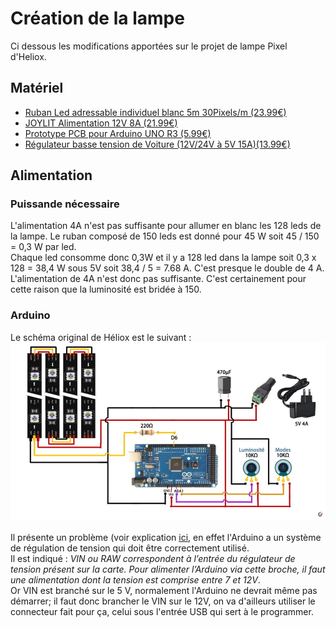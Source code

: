 # Création de la lampe
Ci dessous les modifications apportées sur le projet de lampe Pixel d'Heliox.

## Matériel
- [Ruban Led adressable individuel blanc 5m 30Pixels/m (23.99€)](https://www.amazon.fr/gp/product/B088FJF9XF/ref=ppx_yo_dt_b_asin_title_o01_s00?ie=UTF8&psc=1)
- [JOYLIT Alimentation 12V 8A (21.99€)](https://www.amazon.fr/gp/product/B06ZXW91J7/ref=ppx_yo_dt_b_asin_title_o03_s01?ie=UTF8&psc=1)
- [Prototype PCB pour Arduino UNO R3 (5.99€)](https://www.amazon.fr/gp/product/B01FTVTJT2/ref=ppx_yo_dt_b_asin_title_o03_s01?ie=UTF8&psc=1)
- [Régulateur basse tension de Voiture (12V/24V à 5V 15A)(13.99€)](https://www.amazon.fr/gp/product/B09PTPFYC7/ref=ppx_yo_dt_b_asin_title_o03_s02?ie=UTF8&psc=1)

## Alimentation

### Puissande nécessaire
L'alimentation 4A n'est pas suffisante pour allumer en blanc les 128 leds de la lampe. Le ruban composé de 150 leds est donné pour 45 W soit 45 / 150 = 0,3 W par led.<br/>
Chaque led consomme donc 0,3W et il y a 128 led dans la lampe soit 0,3 x 128 = 38,4 W sous 5V soit 38,4 / 5 = 7.68 A. C'est presque le double de 4 A.
L'alimentation de 4A n'est donc pas suffisante. C'est certainement pour cette raison que la luminosité est bridée à 150.<br/>

### Arduino
Le schéma original de Héliox est le suivant :<br/>
![Schéma original du montage électronique](images/original_schema.jpg)<br/>
<br/>
Il présente un problème (voir explication [ici](https://www.locoduino.org/spip.php?article16), en effet l'Arduino a un système de régulation de tension qui doit être correctement utilisé.<br/>
Il est indiqué : <i>VIN ou RAW correspondent à l’entrée du régulateur de tension présent sur la carte. Pour alimenter l’Arduino via cette broche, il faut une alimentation dont la tension est comprise entre 7 et 12V</i>.<br/>
Or VIN est branché sur le 5 V, normalement l'Arduino ne devrait même pas démarrer; il faut donc brancher le VIN sur le 12V, on va d'ailleurs utiliser le connecteur fait pour ça, celui sous l'entrée USB qui sert à le programmer.
